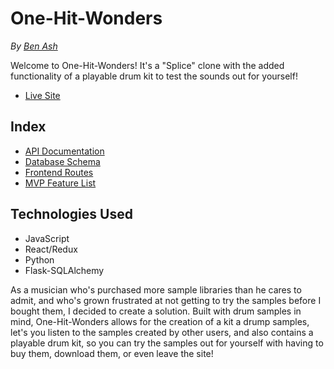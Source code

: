 # One-Hit-Wonders

*By  [Ben Ash](https://github.com/composerben)*

Welcome to One-Hit-Wonders! It's a "Splice" clone with the added functionality of a playable drum kit to test the sounds out for yourself!
- [Live Site](https://aa-one-hit-wonders.herokuapp.com/)

## Index
* [API Documentation](https://github.com/composerben/one-hit-wonders/wiki/API-Documentation)
* [Database Schema](https://github.com/composerben/one-hit-wonders/wiki/Database-Schema)
* [Frontend Routes](https://github.com/composerben/one-hit-wonders/wiki/Frontend-Routes)
* [MVP Feature List](https://github.com/composerben/one-hit-wonders/wiki/MVP-Feature-List)

## Technologies Used
* JavaScript
* React/Redux
* Python
* Flask-SQLAlchemy

As a musician who's purchased more sample libraries than he cares to admit, and who's grown frustrated at not getting to try the samples before I bought them, 
I decided to create a solution. Built with drum samples in mind, One-Hit-Wonders allows for the creation of a kit a drump samples, let's you listen to the samples 
created by other users, and also contains a playable drum kit, so you can try the samples out for yourself with having to buy them, download them, or even leave
the site!

